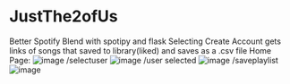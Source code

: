 # JustThe2ofUs
Better Spotify Blend with spotipy and flask
Selecting Create Account gets links of songs that saved to library(liked) and saves as a .csv file 
Home Page:
![image](https://user-images.githubusercontent.com/33425209/155606823-f2572226-920d-47d8-8e23-b9e0b8791707.png)
/selectuser
![image](https://user-images.githubusercontent.com/33425209/155607144-a7470633-3df2-439d-899a-dab7e2d8a5bb.png)
/user selected
![image](https://user-images.githubusercontent.com/33425209/155607656-9f313b40-1cca-4a53-9cbf-c2471d98c8ba.png)
/saveplaylist
![image](https://user-images.githubusercontent.com/33425209/155608458-dc9b1ca7-def3-4a4e-b13c-056afffe0d20.png)

